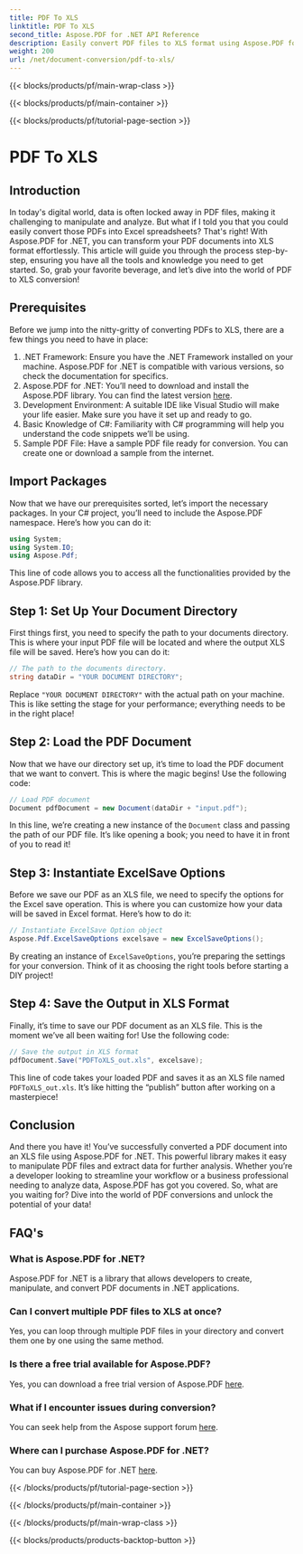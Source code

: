 ```yaml
---
title: PDF To XLS
linktitle: PDF To XLS
second_title: Aspose.PDF for .NET API Reference
description: Easily convert PDF files to XLS format using Aspose.PDF for .NET. Follow our step-by-step guide for seamless data extraction.
weight: 200
url: /net/document-conversion/pdf-to-xls/
---
```


{{< blocks/products/pf/main-wrap-class >}}

{{< blocks/products/pf/main-container >}}

{{< blocks/products/pf/tutorial-page-section >}}

# PDF To XLS

## Introduction

In today's digital world, data is often locked away in PDF files, making it challenging to manipulate and analyze. But what if I told you that you could easily convert those PDFs into Excel spreadsheets? That's right! With Aspose.PDF for .NET, you can transform your PDF documents into XLS format effortlessly. This article will guide you through the process step-by-step, ensuring you have all the tools and knowledge you need to get started. So, grab your favorite beverage, and let’s dive into the world of PDF to XLS conversion!

## Prerequisites

Before we jump into the nitty-gritty of converting PDFs to XLS, there are a few things you need to have in place:

1. .NET Framework: Ensure you have the .NET Framework installed on your machine. Aspose.PDF for .NET is compatible with various versions, so check the documentation for specifics.
2. Aspose.PDF for .NET: You’ll need to download and install the Aspose.PDF library. You can find the latest version [here](https://releases.aspose.com/pdf/net/).
3. Development Environment: A suitable IDE like Visual Studio will make your life easier. Make sure you have it set up and ready to go.
4. Basic Knowledge of C#: Familiarity with C# programming will help you understand the code snippets we’ll be using.
5. Sample PDF File: Have a sample PDF file ready for conversion. You can create one or download a sample from the internet.

## Import Packages

Now that we have our prerequisites sorted, let’s import the necessary packages. In your C# project, you’ll need to include the Aspose.PDF namespace. Here’s how you can do it:

```csharp
using System;
using System.IO;
using Aspose.Pdf;
```

This line of code allows you to access all the functionalities provided by the Aspose.PDF library.

## Step 1: Set Up Your Document Directory

First things first, you need to specify the path to your documents directory. This is where your input PDF file will be located and where the output XLS file will be saved. Here’s how you can do it:

```csharp
// The path to the documents directory.
string dataDir = "YOUR DOCUMENT DIRECTORY";
```

Replace `"YOUR DOCUMENT DIRECTORY"` with the actual path on your machine. This is like setting the stage for your performance; everything needs to be in the right place!

## Step 2: Load the PDF Document

Now that we have our directory set up, it’s time to load the PDF document that we want to convert. This is where the magic begins! Use the following code:

```csharp
// Load PDF document
Document pdfDocument = new Document(dataDir + "input.pdf");
```

In this line, we’re creating a new instance of the `Document` class and passing the path of our PDF file. It’s like opening a book; you need to have it in front of you to read it!

## Step 3: Instantiate ExcelSave Options

Before we save our PDF as an XLS file, we need to specify the options for the Excel save operation. This is where you can customize how your data will be saved in Excel format. Here’s how to do it:

```csharp
// Instantiate ExcelSave Option object
Aspose.Pdf.ExcelSaveOptions excelsave = new ExcelSaveOptions();
```

By creating an instance of `ExcelSaveOptions`, you’re preparing the settings for your conversion. Think of it as choosing the right tools before starting a DIY project!

## Step 4: Save the Output in XLS Format

Finally, it’s time to save our PDF document as an XLS file. This is the moment we’ve all been waiting for! Use the following code:

```csharp
// Save the output in XLS format
pdfDocument.Save("PDFToXLS_out.xls", excelsave);
```

This line of code takes your loaded PDF and saves it as an XLS file named `PDFToXLS_out.xls`. It’s like hitting the “publish” button after working on a masterpiece!

## Conclusion

And there you have it! You’ve successfully converted a PDF document into an XLS file using Aspose.PDF for .NET. This powerful library makes it easy to manipulate PDF files and extract data for further analysis. Whether you’re a developer looking to streamline your workflow or a business professional needing to analyze data, Aspose.PDF has got you covered. So, what are you waiting for? Dive into the world of PDF conversions and unlock the potential of your data!

## FAQ's

### What is Aspose.PDF for .NET?
Aspose.PDF for .NET is a library that allows developers to create, manipulate, and convert PDF documents in .NET applications.

### Can I convert multiple PDF files to XLS at once?
Yes, you can loop through multiple PDF files in your directory and convert them one by one using the same method.

### Is there a free trial available for Aspose.PDF?
Yes, you can download a free trial version of Aspose.PDF [here](https://releases.aspose.com/).

### What if I encounter issues during conversion?
You can seek help from the Aspose support forum [here](https://forum.aspose.com/c/pdf/10).

### Where can I purchase Aspose.PDF for .NET?
You can buy Aspose.PDF for .NET [here](https://purchase.aspose.com/buy).


{{< /blocks/products/pf/tutorial-page-section >}}

{{< /blocks/products/pf/main-container >}}

{{< /blocks/products/pf/main-wrap-class >}}

{{< blocks/products/products-backtop-button >}}
